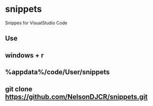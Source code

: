 # snippets
Snippes for VisualStudio Code

Use
--------------------------------
windows + r
--------------------------------
%appdata%/code/User/snippets
--------------------------------
git clone https://github.com/NelsonDJCR/snippets.git
--------------------------------
